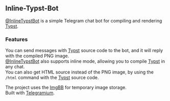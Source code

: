 ## Inline-Typst-Bot

[@InlineTypstBot](https://t.me/InlineTypstBot) is a simple Telegram chat bot for compiling and rendering [Typst](https://typst.app).    

### Features

You can send messages with [Typst](https://typst.app) source code to the bot, and it will reply with the compiled PNG image.   
[@InlineTypstBot](https://t.me/InlineTypstBot) also supports inline mode, allowing you to compile [Typst](https://typst.app) in any chat.   
You can also get HTML source instead of the PNG image, by using the ```/html``` command with the [Typst](https://typst.app) source code.    


The project uses the [ImgBB](https://imgbb.com) for temporary image storage.    
Built with [Telegramium](https://github.com/apimorphism/telegramium).    

